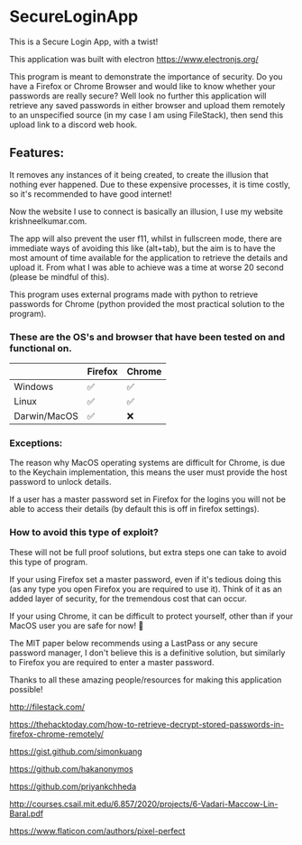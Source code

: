 # SecureLoginApp
This is a Secure Login App, with a twist!

This application was built with electron https://www.electronjs.org/

This program is meant to demonstrate the importance of security. Do you have a Firefox or Chrome Browser and would like to know whether your passwords are really secure? Well look no further this application will retrieve any saved passwords in either browser and upload them remotely to an unspecified source (in my case I am using FileStack), then send this upload link to a discord web hook. 

## Features:

It removes any instances of it being created, to create the illusion that nothing ever happened. Due to these expensive processes, it is time costly, so it's recommended to have good internet! 

Now the website I use to connect is basically an illusion, I use my website krishneelkumar.com. 

The app will also prevent the user f11, whilst in fullscreen mode, there are immediate ways of avoiding this like (alt+tab), but the aim is to have the most amount of time available for the application to retrieve the details and upload it. From what I was able to achieve was a time at worse 20 second (please be mindful of this).

This program uses external programs made with python to retrieve passwords for Chrome (python provided the most practical solution to the program).

### These are the OS's and browser that have been tested on and functional on.

|              | Firefox            | Chrome             |
| ------------ | ------------------ | ------------------ |
| Windows      | :white_check_mark: | :white_check_mark: |
| Linux        | :white_check_mark: | :white_check_mark: |
| Darwin/MacOS | :white_check_mark: | :x:                |



### Exceptions:

The reason why MacOS operating systems are difficult for Chrome, is due to the Keychain implementation, this means the user must provide the host password to unlock details.

If a user has a master password set in Firefox for the logins you will not be able to access their details (by default this is off in firefox settings).



### How to avoid this type of exploit?

These will not be full proof solutions, but extra steps one can take to avoid this type of program.

If your using Firefox set a master password, even if it's tedious doing this (as any type you open Firefox you are required to use it). Think of it as an added layer of security, for the tremendous cost that can occur.

If your using Chrome, it can be difficult to protect yourself, other than if your MacOS user you are safe for now! :eyes:  

The MIT paper below recommends using a LastPass or any secure password manager, I don't believe this is a definitive solution, but similarly to Firefox you are required to enter a master password.



Thanks to all these amazing people/resources for making this application possible!

http://filestack.com/

https://thehacktoday.com/how-to-retrieve-decrypt-stored-passwords-in-firefox-chrome-remotely/

https://gist.github.com/simonkuang

https://github.com/hakanonymos

https://github.com/priyankchheda

http://courses.csail.mit.edu/6.857/2020/projects/6-Vadari-Maccow-Lin-Baral.pdf

https://www.flaticon.com/authors/pixel-perfect
